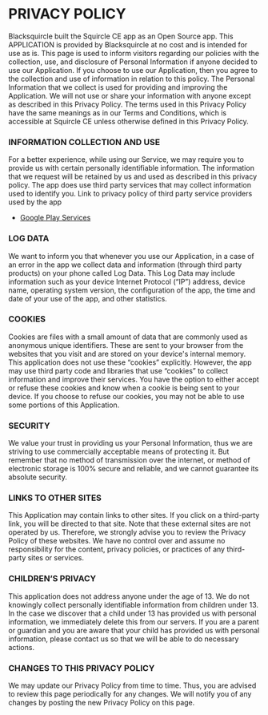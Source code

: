 # PRIVACY POLICY
Blacksquircle built the Squircle CE app as an Open Source app. This APPLICATION is provided by Blacksquircle at no cost and is intended for use as is.
This page is used to inform visitors regarding our policies with the collection, use, and disclosure of Personal Information if anyone decided to use our Application.
If you choose to use our Application, then you agree to the collection and use of information in relation to this policy. The Personal Information that we collect is used for providing and improving the Application. We will not use or share your information with anyone except as described in this Privacy Policy.
The terms used in this Privacy Policy have the same meanings as in our Terms and Conditions, which is accessible at Squircle CE unless otherwise defined in this Privacy Policy.

### INFORMATION COLLECTION AND USE
For a better experience, while using our Service, we may require you to provide us with certain personally identifiable information. The information that we request will be retained by us and used as described in this privacy policy.
The app does use third party services that may collect information used to identify you.
Link to privacy policy of third party service providers used by the app

*   [Google Play Services](https://www.google.com/policies/privacy/)

### LOG DATA
We want to inform you that whenever you use our Application, in a case of an error in the app we collect data and information (through third party products) on your phone called Log Data. This Log Data may include information such as your device Internet Protocol (“IP”) address, device name, operating system version, the configuration of the app, the time and date of your use of the app, and other statistics.

### COOKIES
Cookies are files with a small amount of data that are commonly used as anonymous unique identifiers. These are sent to your browser from the websites that you visit and are stored on your device's internal memory.
This application does not use these “cookies” explicitly. However, the app may use third party code and libraries that use “cookies” to collect information and improve their services. You have the option to either accept or refuse these cookies and know when a cookie is being sent to your device. If you choose to refuse our cookies, you may not be able to use some portions of this Application.

### SECURITY
We value your trust in providing us your Personal Information, thus we are striving to use commercially acceptable means of protecting it. But remember that no method of transmission over the internet, or method of electronic storage is 100% secure and reliable, and we cannot guarantee its absolute security.

### LINKS TO OTHER SITES
This Application may contain links to other sites. If you click on a third-party link, you will be directed to that site. Note that these external sites are not operated by us. Therefore, we strongly advise you to review the Privacy Policy of these websites. We have no control over and assume no responsibility for the content, privacy policies, or practices of any third-party sites or services.

### CHILDREN’S PRIVACY
This application does not address anyone under the age of 13. We do not knowingly collect personally identifiable information from children under 13\. In the case we discover that a child under 13 has provided us with personal information, we immediately delete this from our servers. If you are a parent or guardian and you are aware that your child has provided us with personal information, please contact us so that we will be able to do necessary actions.

### CHANGES TO THIS PRIVACY POLICY
We may update our Privacy Policy from time to time. Thus, you are advised to review this page periodically for any changes. We will notify you of any changes by posting the new Privacy Policy on this page.